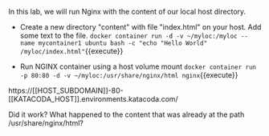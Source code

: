 In this lab, we will run Nginx with the content of our local host directory.

- Create a new directory "content" with file "index.html" on your host. Add some text to the file.
```docker container run -d -v ~/myloc:/myloc --name mycontainer1 ubuntu bash -c "echo "Hello World" /myloc/index.html"```{{execute}}

- Run NGINX container using a host volume mount
```docker container run -p 80:80 -d -v ~/myloc:/usr/share/nginx/html nginx```{{execute}}

https://[[HOST_SUBDOMAIN]]-80-[[KATACODA_HOST]].environments.katacoda.com/

Did it work? What happened to the content that was already at the path /usr/share/nginx/html?